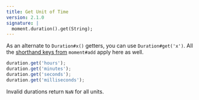 ```yaml
---
title: Get Unit of Time
version: 2.1.0
signature: |
  moment.duration().get(String);
---
```



As an alternate to `Duration#x()` getters, you can use `Duration#get('x')`. All the [shorthand keys from](#/manipulating/add/) `moment#add` apply here as well.

```javascript
duration.get('hours');
duration.get('minutes');
duration.get('seconds');
duration.get('milliseconds');
```

Invalid durations return `NaN` for all units.
